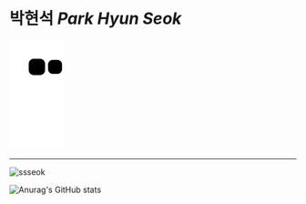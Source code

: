 # 박현석 *Park Hyun Seok*

![snake gif](https://github.com/ssseok/ssseok/blob/output/github-contribution-grid-snake.svg)

---

<p align="left"> <img src="https://komarev.com/ghpvc/?username=ssseok&label=Profile%20views&color=0e75b6&style=flat" alt="ssseok" /> </p>

![Anurag's GitHub stats](https://github-readme-stats.vercel.app/api?username=anuraghazra&show_icons=true&theme=ssseok)

